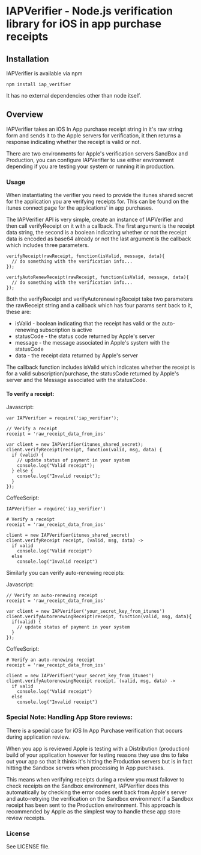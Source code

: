 # IAPVerifier - Node.js verification library for iOS in app purchase receipts

## Installation

IAPVerifier is available via npm

`npm install iap_verifier`

It has no external dependencies other than node itself.

## Overview

IAPVerifier takes an iOS In App purchase receipt string in it's raw string form and sends it to the Apple servers for verification, it then returns a response indicating whether the receipt is valid or not.

There are two environments for Apple's verification servers SandBox and Production, you can configure IAPVerifier to use either environment depending if you are testing your system or running it in production.

### Usage
  
When instantiating the verifier you need to provide the itunes shared secret for the application you are verifying receipts for.  This can be found on the itunes connect page for the applications' in app purchases.
  
The IAPVerifier API is very simple, create an instance of IAPVerifier and then call verifyReceipt on it with a callback.  The first argument is the receipt data string, the second is a boolean indicating whether or not the receipt data is encoded as base64 already or not the last argument is the callback which includes three parameters.

    verifyReceipt(rawReceipt, function(isValid, message, data){
      // do something with the verification info...      
    });
  
    verifyAutoRenewReceipt(rawReceipt, function(isValid, message, data){
      // do something with the verification info...
    });
    
Both the verifyReceipt and verifyAutorenewingReceipt take two parameters the rawReceipt string and a callback which has four params sent back to it, these are:

* isValid - boolean indicating that the receipt has valid or the auto-renewing subscription is active
* statusCode - the status code returned by Apple's server
* message - the message associated in Apple's system with the statusCode
* data - the receipt data returned by Apple's server

The callback function includes isValid which indicates whether the receipt is for a valid subscription/purchase, the statusCode returned by Apple's server and the Message associated with the statusCode.
  
#### To verify a receipt:

Javascript:
    
    var IAPVerifier = require('iap_verifier');

    // Verify a receipt
    receipt = 'raw_receipt_data_from_ios'
    
    var client = new IAPVerifier(itunes_shared_secret);
    client.verifyReceipt(receipt, function(valid, msg, data) {
      if (valid) {
        // update status of payment in your system
        console.log("Valid receipt");
      } else {
        console.log("Invalid receipt");
      }
    });

CoffeeScript:
  
    IAPVerifier = require('iap_verifier')

    # Verify a receipt
    receipt = 'raw_receipt_data_from_ios'

    client = new IAPVerifier(itunes_shared_secret)
    client.verifyReceipt receipt, (valid, msg, data) ->
      if valid
        console.log("Valid receipt")
      else
        console.log("Invalid receipt")            


Similarly you can verify auto-renewing receipts:

Javascript:

    // Verify an auto-renewing receipt
    receipt = 'raw_receipt_data_from_ios'
    
    var client = new IAPVerifier('your_secret_key_from_itunes')
    client.verifyAutorenewingReceipt(receipt, function(valid, msg, data){
      if(valid) {
        // update status of payment in your system
      }
    });

CoffeeScript:
  
    # Verify an auto-renewing receipt
    receipt = 'raw_receipt_data_from_ios'

    client = new IAPVerifier('your_secret_key_from_itunes')
    client.verifyAutorenewingReceipt receipt, (valid, msg, data) ->
      if valid
        console.log("Valid receipt")
      else
        console.log("Invalid receipt")

### Special Note: Handling App Store reviews:

There is a special case for iOS In App Purchase verification that occurs during application review.  

When you app is reviewed Apple is testing with a Distribution (production) build of your application however for testing reasons they use dns to fake out your app so that it thinks it's hitting the Production servers but is in fact hitting the Sandbox servers when processing In App purchases.  

This means when verifying receipts during a review you must failover to check receipts on the Sandbox environment, IAPVerifier does this automatically by checking the error codes sent back from Apple's server and auto-retrying the verification on the Sandbox environment if a Sandbox receipt has been sent to the Production environment.  This approach is recommended by Apple as the simplest way to handle these app store review receipts.

### License

See LICENSE file.